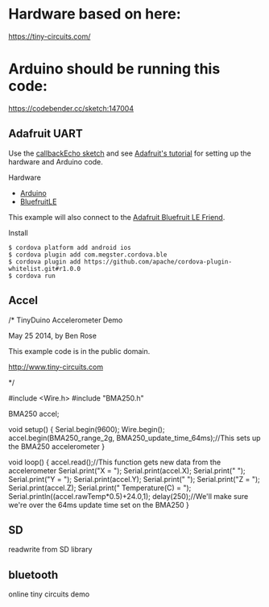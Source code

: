 # Hardware based on here:

https://tiny-circuits.com/

# Arduino should be running this code:

https://codebender.cc/sketch:147004

## Adafruit UART

Use the [callbackEcho sketch](https://github.com/adafruit/Adafruit_nRF8001/blob/master/examples/callbackEcho/callbackEcho.ino) and see [Adafruit's tutorial](https://learn.adafruit.com/getting-started-with-the-nrf8001-bluefruit-le-breakout/software-uart-service) for setting up the hardware and Arduino code.

Hardware

 * [Arduino](http://www.adafruit.com/products/50)
 * [BluefruitLE](http://www.adafruit.com/products/1697)

This example will also connect to the [Adafruit Bluefruit LE Friend](https://www.adafruit.com/products/2267).

Install

    $ cordova platform add android ios  
    $ cordova plugin add com.megster.cordova.ble
    $ cordova plugin add https://github.com/apache/cordova-plugin-whitelist.git#r1.0.0
    $ cordova run


## Accel

/*
TinyDuino Accelerometer Demo
  
May 25 2014, by Ben Rose

This example code is in the public domain.

http://www.tiny-circuits.com

*/


#include <Wire.h>
#include "BMA250.h"


BMA250 accel;


void setup()
{
  Serial.begin(9600);
  Wire.begin();
  accel.begin(BMA250_range_2g, BMA250_update_time_64ms);//This sets up the BMA250 accelerometer
}

void loop() {
  accel.read();//This function gets new data from the accelerometer
  Serial.print("X = ");
  Serial.print(accel.X);
  Serial.print("  ");
  Serial.print("Y = ");
  Serial.print(accel.Y);
  Serial.print("  ");
  Serial.print("Z = ");
  Serial.print(accel.Z);
  Serial.print("  Temperature(C) = ");
  Serial.println((accel.rawTemp*0.5)+24.0,1);
  delay(250);//We'll make sure we're over the 64ms update time set on the BMA250
}



## SD

readwrite from SD library

## bluetooth

online tiny circuits demo
